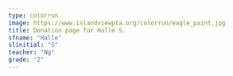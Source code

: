 ```yaml
---
type: colorrun
image: https://www.islandviewpta.org/colorrun/eagle_paint.jpg
title: Donation page for Halle S.
sfname: "Halle"
slinitial: "S"
teacher: "Ng"
grade: "2"
---
```

